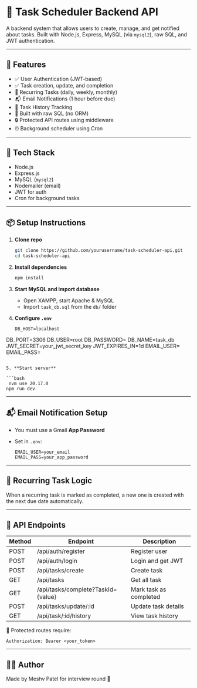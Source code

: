 # 🧠 Task Scheduler Backend API

A backend system that allows users to create, manage, and get notified about tasks. Built with Node.js, Express, MySQL (via `mysql2`), raw SQL, and JWT authentication.

---

## 🔑 Features

* ✅ User Authentication (JWT-based)
* ✅ Task creation, update, and completion
* 🔁 Recurring Tasks (daily, weekly, monthly)
* 📬 Email Notifications (1 hour before due)
* 📜 Task History Tracking
* 🧠 Built with raw SQL (no ORM)
* 🔒 Protected API routes using middleware
* ⏰ Background scheduler using Cron

---

## 🚀 Tech Stack

* Node.js
* Express.js
* MySQL (`mysql2`)
* Nodemailer (email)
* JWT for auth
* Cron for background tasks

---

## 📦 Setup Instructions

1. **Clone repo**

   ```bash
   git clone https://github.com/yourusername/task-scheduler-api.git
   cd task-scheduler-api
   ```

2. **Install dependencies**

   ```bash
   npm install
   ```

3. **Start MySQL and import database**

   * Open XAMPP, start Apache & MySQL
   * Import `task_db.sql` from the `db/` folder

4. **Configure `.env`**

   ```env
   DB_HOST=localhost
  DB_PORT=3306
  DB_USER=root
  DB_PASSWORD=
  DB_NAME=task_db
  JWT_SECRET=your_jwt_secret_key
  JWT_EXPIRES_IN=1d
  EMAIL_USER=
  EMAIL_PASS=
   ```

5. **Start server**

   ```bash
    nvm use 20.17.0
   npm run dev
   ```

---

## 📬 Email Notification Setup

* You must use a Gmail **App Password**
* Set in `.env`:

  ```env
  EMAIL_USER=your_email
  EMAIL_PASS=your_app_password
  ```

---

## 🔁 Recurring Task Logic

When a recurring task is marked as completed, a new one is created with the next due date automatically.

---

## 📮 API Endpoints

| Method | Endpoint                | Description            |
| ------ | ----------------------- | ---------------------- |
| POST   | /api/auth/register      | Register user          |
| POST   | /api/auth/login         | Login and get JWT      |
| POST   | /api/tasks/create        | Create task            |
| GET    | /api/tasks               | Get all task |
| GET    | /api/tasks/complete?TaskId={value} | Mark task as completed |
| POST  | /api/tasks/update/\:id   | Update task details    |
| GET    | /api/task/\:id/history  | View task history      |

🔐 Protected routes require:

```
Authorization: Bearer <your_token>
```


---

## 👨‍💼 Author

Made by Meshv Patel for interview round 🚀
